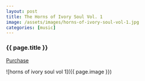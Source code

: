 ```yaml
---
layout: post
title: The Horns of Ivory Soul Vol. 1
image: /assets/images/horns-of-ivory-soul-vol-1.jpg
categories: [music]
---
```


<h3>{{ page.title }}</h3>


[Purchase](https://www.msxaudio.com/collections/new-releases/products/the-horns-of-ivory-soul-vol-1)

![horns of ivory soul vol 1]({{ page.image }})
